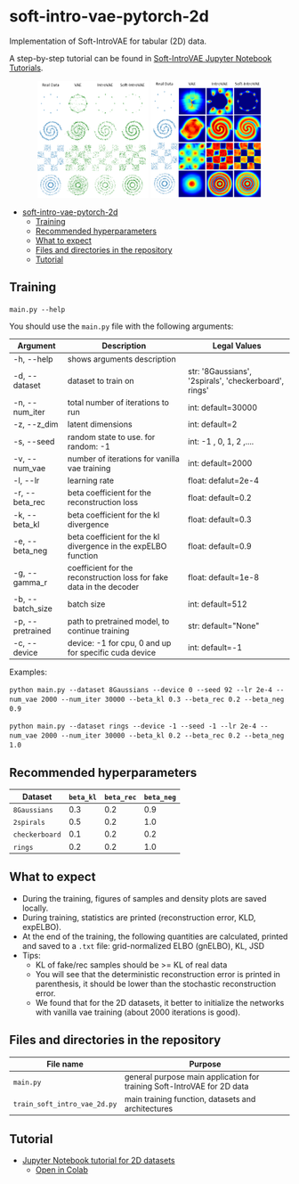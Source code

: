 # soft-intro-vae-pytorch-2d

Implementation of Soft-IntroVAE for tabular (2D) data.

A step-by-step tutorial can be found in [Soft-IntroVAE Jupyter Notebook Tutorials](https://github.com/taldatech/soft-intro-vae-pytorch/tree/main/soft_intro_vae_tutorial).

<p align="center">
  <img src="https://raw.githubusercontent.com/taldatech/soft-intro-vae-web/main/assets/samples_plot_png_f.PNG" width="200">
  <img src="https://raw.githubusercontent.com/taldatech/soft-intro-vae-web/main/assets/density_plot_png_f.PNG" width="200">
</p>

- [soft-intro-vae-pytorch-2d](#soft-intro-vae-pytorch-2d)
  * [Training](#training)
  * [Recommended hyperparameters](#recommended-hyperparameters)
  * [What to expect](#what-to-expect)
  * [Files and directories in the repository](#files-and-directories-in-the-repository)
  * [Tutorial](#tutorial)

## Training 

`main.py --help`


You should use the `main.py` file with the following arguments:

|Argument                 | Description                                 |Legal Values |
|-------------------------|---------------------------------------------|-------------|
|-h, --help       | shows arguments description             			| 			|
|-d, --dataset     | dataset to train on 				               	|str: '8Gaussians', '2spirals', 'checkerboard', rings'	|
|-n, --num_iter	| total number of iterations to run				| int: default=30000|
|-z, --z_dim| latent dimensions										| int: default=2|
|-s, --seed| random state to use. for random: -1 						| int: -1 , 0, 1, 2 ,....|
|-v, --num_vae| number of iterations for vanilla vae training 				| int: default=2000|
|-l, --lr| learning rate 												| float: defalut=2e-4 |
|-r, --beta_rec | beta coefficient for the reconstruction loss |float: default=0.2|
|-k, --beta_kl| beta coefficient for the kl divergence							| float: default=0.3|
|-e, --beta_neg| beta coefficient for the kl divergence in the expELBO function | float: default=0.9|
|-g, --gamma_r| coefficient for the reconstruction loss for fake data in the decoder		| float: default=1e-8|
|-b, --batch_size| batch size 											| int: default=512 |
|-p, --pretrained     | path to pretrained model, to continue training	 	|str: default="None"	|
|-c, --device| device: -1 for cpu, 0 and up for specific cuda device						|int: default=-1|


Examples:

`python main.py --dataset 8Gaussians --device 0 --seed 92 --lr 2e-4 --num_vae 2000 --num_iter 30000 --beta_kl 0.3 --beta_rec 0.2 --beta_neg 0.9`

`python main.py --dataset rings --device -1 --seed -1 --lr 2e-4 --num_vae 2000 --num_iter 30000 --beta_kl 0.2 --beta_rec 0.2 --beta_neg 1.0`

## Recommended hyperparameters

|Dataset | `beta_kl` | `beta_rec`| `beta_neg`|
|------------|------|----|---|
|`8Gaussians`|0.3|0.2| 0.9|
|`2spirals`|0.5|0.2|1.0|
|`checkerboard`|0.1|0.2|0.2|
|`rings`|0.2|0.2|1.0|


## What to expect

* During the training, figures of samples and density plots are saved locally.
* During training, statistics are printed (reconstruction error, KLD, expELBO).
* At the end of the training, the following quantities are calculated, printed and saved to a `.txt` file: grid-normalized ELBO (gnELBO), KL, JSD
* Tips:
    * KL of fake/rec samples should be >= KL of real data 
    * You will see that the deterministic reconstruction error is printed in parenthesis, it should be lower than the stochastic reconstruction error.
    * We found that for the 2D datasets, it better to initialize the networks with vanilla vae training (about 2000 iterations is good).
    

## Files and directories in the repository

|File name         | Purpose |
|----------------------|------|
|`main.py`| general purpose main application for training Soft-IntroVAE for 2D data|
|`train_soft_intro_vae_2d.py`| main training function, datasets and architectures|


## Tutorial
* [Jupyter Notebook tutorial for 2D datasets](https://github.com/taldatech/soft-intro-vae-pytorch/blob/main/soft_intro_vae_tutorial/soft_intro_vae_2d_code_tutorial.ipynb)
  * [Open in Colab](https://colab.research.google.com/github/taldatech/soft-intro-vae-pytorch/blob/main/soft_intro_vae_tutorial/soft_intro_vae_2d_code_tutorial.ipynb)